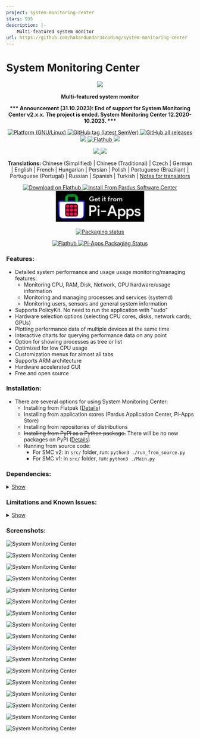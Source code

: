 ```yaml
---
project: system-monitoring-center
stars: 935
description: |-
    Multi-featured system monitor
url: https://github.com/hakandundar34coding/system-monitoring-center
---
```


# System Monitoring Center

<p align="center">
    <img src="https://github.com/hakandundar34coding/system-monitoring-center/blob/master/data/icons/hicolor/scalable/apps/system-monitoring-center.svg" width="100">
</p>


<p align="center">
    <strong>
        Multi-featured system monitor
    </strong>
</p>


<p align="center">
    <strong>
        *** Announcement (31.10.2023): End of support for System Monitoring Center v2.x.x. The project is ended. System Monitoring Center 12.2020-10.2023. ***
    </strong>
</p>


<p align="center">
    <a href="https://github.com/hakandundar34coding/system-monitoring-center/tags">
        <img alt="Platform (GNU/Linux)" src="https://img.shields.io/badge/platform-GNU/Linux-blue.svg"/>
    </a>
    <a href="https://github.com/hakandundar34coding/system-monitoring-center/tags">
        <img alt="GitHub tag (latest SemVer)" src="https://img.shields.io/github/v/tag/hakandundar34coding/system-monitoring-center?sort=semver">
    </a>
    <a href="https://github.com/hakandundar34coding/system-monitoring-center/tags">
        <img alt="GitHub all releases" src="https://img.shields.io/github/downloads/hakandundar34coding/system-monitoring-center/total">
    </a>
    <a href="https://pypi.org/project/system-monitoring-center/">
        <img src="https://static.pepy.tech/personalized-badge/system-monitoring-center?period=total&units=international_system&left_color=grey&right_color=green&left_text=downloads"/>
    </a>
    <a href="https://flathub.org/apps/details/io.github.hakandundar34coding.system-monitoring-center">
        <img alt="Flathub" src="https://img.shields.io/flathub/downloads/io.github.hakandundar34coding.system-monitoring-center">
    </a>
    <a href="https://github.com/hakandundar34coding/system-monitoring-center/blob/master/Changes.md">
        <img src="https://img.shields.io/badge/View-Changelog-b37840">
    </a>
</p>


<p align="center">
    <a href="https://github.com/hakandundar34coding/system-monitoring-center/tags">
        <img src="https://img.shields.io/badge/Code-Python3-52a381">
    </a>
    <a href="https://github.com/hakandundar34coding/system-monitoring-center/tags">
        <img src="https://img.shields.io/badge/GUI-GTK4-52a381">
    </a>
</p>


<p align="center">
    <strong>
        Translations:
    </strong>
    Chinese (Simplified) | Chinese (Traditional) | Czech | German | English | French | Hungarian | Persian | Polish | Portuguese (Brazilian) | Portuguese (Portugal) | Russian | Spanish | Turkish | <a href="docs/translations.md">Notes for translators</a>
</p>


<p align="center">
    <a href='https://flathub.org/apps/details/io.github.hakandundar34coding.system-monitoring-center'>
        <img width='240' alt='Download on Flathub' src='https://dl.flathub.org/assets/badges/flathub-badge-en.svg'/>
    </a>
    <a href='https://apps.pardus.org.tr/app/system-monitoring-center'>
        <img width='240' alt='Install From Pardus Software Center' src='https://github.com/hakandundar34coding/system-monitoring-center/raw/master/docs/download_image_pardus.svg'/>
    </a>
    <a href='https://github.com/Botspot/pi-apps'>
        <img width='240' alt='Install From Pi-Apps' src='https://github.com/Botspot/pi-apps/blob/master/icons/badge.png?raw=true'/>
    </a>
</p>


<p align="center">
    <a href="https://repology.org/project/system-monitoring-center/versions">
        <img src="https://repology.org/badge/vertical-allrepos/system-monitoring-center.svg" alt="Packaging status">
    </a>
</p>
<p align="center">
    <a href="https://flathub.org/apps/details/io.github.hakandundar34coding.system-monitoring-center">
        <img alt="Flathub" src="https://img.shields.io/flathub/v/io.github.hakandundar34coding.system-monitoring-center">
    </a>
    <a href="https://github.com/Botspot/pi-apps">
        <img src="https://img.shields.io/badge/dynamic/json?color=blue&label=Pi-Apps&query=%24..%5B%3F%28%40.Name%3D%3D%22System%20Monitoring%20Center%22%29%5D.Version&url=https%3A%2F%2Fraw.githubusercontent.com%2FBotspot%2Fpi-apps-analytics%2Fmain%2Fpackage_data.json" alt="Pi-Apps Packaging Status">
    </a>
</p>


### Features:
- Detailed system performance and usage usage monitoring/managing features:
    - Monitoring CPU, RAM, Disk, Network, GPU hardware/usage information
    - Monitoring and managing processes and services (systemd)
    - Monitoring users, sensors and general system information
- Supports PolicyKit. No need to run the application with "sudo"
- Hardware selection options (selecting CPU cores, disks, network cards, GPUs)
- Plotting performance data of multiple devices at the same time
- Interactive charts for querying performance data on any point
- Option for showing processes as tree or list
- Optimized for low CPU usage
- Customization menus for almost all tabs
- Supports ARM architecture
- Hardware accelerated GUI
- Free and open source


### Installation:
- There are several options for using System Monitoring Center:
    - Installing from Flatpak ([Details](docs/flatpak.md))
    - Installing from application stores (Pardus Application Center, Pi-Apps Store)
    - Installing from repositories of distributions
    - ~~Installing from PyPI as a Python package.~~ There will be no new packages on PyPI ([Details](docs/uninstall_pypi_package.md))
    - Running from source code:
      - For SMC v2: in ```src/``` folder, run: ```python3 ./run_from_source.py```
      - For SMC v1: in ```src/``` folder, run: ```python3 ./Main.py```


### Dependencies:
<details>
  <summary><ins>Show</ins></summary>

  ---
  #### Dependencies

  There is no need to install these dependencies for installing the application from Flatpak.
  For other installation types:

  - For System Monitoring Center v2.x.x:
      - `dmidecode, gir1.2-adw-1, gir1.2-glib-2.0, gir1.2-gtk-4.0, gir1.2-pango-1.0, hwdata, iproute2, python3 (>=3.6), python3-cairo, python3-gi, python3-gi-cairo, util-linux (>=2.31)`

  - For System Monitoring Center v1.x.x:
      - `dmidecode, hwdata, iproute2, procps (>=3.3), python3 (>=3.6), python3-cairo, python3-gi, python3-gi-cairo, util-linux (>=2.31)`

  - Following dependencies may be required on some systems:
      - `libcairo2-dev` (for systems with .deb packages)
      - `polkit` (for Arch Linux)

  - Optional dependencies:
      - `vcgencmd` (for physical RAM size, GPU frequency and video memory information on Raspberry Pi devices)
      - `x11-xserver-utils` or `xorg-xrandr` (for more accurate screen resolution and refresh rate detection of System Monitoring Center v1.x.x)
  ---

</details>


### Limitations and Known Issues:
<details>
  <summary><ins>Show</ins></summary>

  ---
  #### Limitations

  - GPU usage information availability depends on vendor/driver.
  - GPU load is not tracked if GPU tab is switched off (for lower CPU usage).
  - Virtual machines may not provide CPU min-max frequencies, sensors and RAM hardware information.
  - Non-Flatpak versions of the application has higher performance (start speed, CPU, RAM usage).
  - GTK4 (used for SMC v2) consumes about 2x RAM when compared to GTK3 (used for SMC v1).
  - Running SMC v1 after SMC v2 resets application settings

  #### Known Issues

  - Expander/Collapser arrows do not work sometimes if processes are listes as tree (Processes tab).
    <a href="https://github.com/hakandundar34coding/system-monitoring-center/issues/206">Issue</a>

  - Tab customization menus are not closed when clicked outside of the popover menu after using a dropdown menu on the popover menu.
      - This is a GTK4 bug. These menus can be closed by using `Esc` key.
  ---

</details>


### Screenshots:

![System Monitoring Center](screenshots/summary_tab_dark_system_theme.png)

![System Monitoring Center](screenshots/summary_tab_white_system_theme.png)

![System Monitoring Center](screenshots/cpu_tab_dark_system_theme.png)

![System Monitoring Center](screenshots/cpu_tab_white_system_theme.png)

![System Monitoring Center](screenshots/cpu_tab_per_core_dark_system_theme.png)

![System Monitoring Center](screenshots/memory_tab_white_system_theme.png)

![System Monitoring Center](screenshots/disk_tab_menu_white_system_theme.png)

![System Monitoring Center](screenshots/network_tab_dark_system_theme.png)

![System Monitoring Center](screenshots/gpu_tab_dark_system_theme.png)

![System Monitoring Center](screenshots/sensors_tab_dark_system_theme.png)

![System Monitoring Center](screenshots/processes_list_view_dark_system_theme.png)

![System Monitoring Center](screenshots/processes_tree_view_white_system_theme.png)

![System Monitoring Center](screenshots/services_tab_dark_system_theme.png)

![System Monitoring Center](screenshots/system_tab_dark_system_theme.png)

![System Monitoring Center](screenshots/settings_dark_system_theme.png)

![System Monitoring Center](screenshots/process_details__dark_system_theme_1.png)

![System Monitoring Center](screenshots/process_details__dark_system_theme_2.png)


